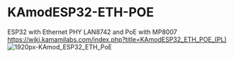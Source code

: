 # KAmodESP32-ETH-POE
ESP32 with Ethernet PHY LAN8742 and PoE with MP8007
https://wiki.kamamilabs.com/index.php?title=KAmodESP32_ETH_POE_(PL)
![1920px-KAmod_ESP32_ETH_PoE](https://github.com/user-attachments/assets/9abfb179-83fe-4397-9d76-51b331e7e235)

